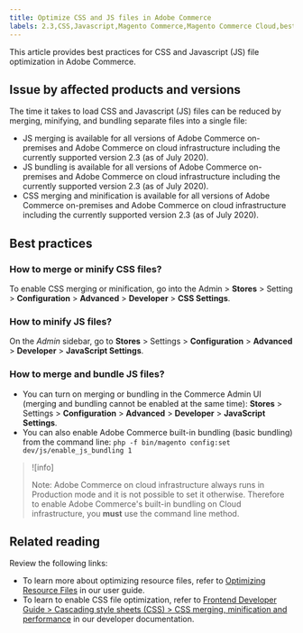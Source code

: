 ```yaml
---
title: Optimize CSS and JS files in Adobe Commerce
labels: 2.3,CSS,Javascript,Magento Commerce,Magento Commerce Cloud,best practices,configuration,file optimization,performance,Adobe Commerce,cloud infrastructure
---
```


This article provides best practices for CSS and Javascript (JS) file optimization in Adobe Commerce.

## Issue by affected products and versions

The time it takes to load CSS and Javascript (JS) files can be reduced by merging, minifying, and bundling separate files into a single file:

* JS merging is available for all versions of Adobe Commerce on-premises and Adobe Commerce on cloud infrastructure including the currently supported version 2.3 (as of July 2020).
* JS bundling is available for all versions of Adobe Commerce on-premises and Adobe Commerce on cloud infrastructure including the currently supported version 2.3 (as of July 2020).
* CSS merging and minification is available for all versions of Adobe Commerce on-premises and Adobe Commerce on cloud infrastructure including the currently supported version 2.3 (as of July 2020).

## Best practices

### How to merge or minify CSS files?

To enable CSS merging or minification, go into the Admin > **Stores** > Setting > **Configuration** > **Advanced** > **Developer** > **CSS Settings**.

### How to minify JS files?

On the *Admin* sidebar, go to **Stores** > Settings > **Configuration** > **Advanced** > **Developer** > **JavaScript Settings**.

### How to merge and bundle JS files?

* You can turn on merging or bundling in the Commerce Admin UI (merging and bundling cannot be enabled at the same time): **Stores** > Settings > **Configuration** > **Advanced** > **Developer** > **JavaScript Settings**.
* You can also enable Adobe Commerce built-in bundling (basic bundling) from the command line: `php -f bin/magento config:set dev/js/enable_js_bundling 1`

>![info]
>
>Note: Adobe Commerce on cloud infrastructure always runs in Production mode and it is not possible to set it otherwise. Therefore to enable Adobe Commerce's built-in bundling on Cloud infrastructure, you **must** use the command line method.

## Related reading

Review the following links:

* To learn more about optimizing resource files, refer to [Optimizing Resource Files](https://docs.magento.com/user-guide/system/file-optimization.html) in our user guide.  
* To learn to enable CSS file optimization, refer to [Frontend Developer Guide > Cascading style sheets (CSS) > CSS merging, minification and performance](https://devdocs.magento.com/guides/v2.3/frontend-dev-guide/css-topics/css-overview.html#css-merging-minification-and-performance) in our developer documentation.
